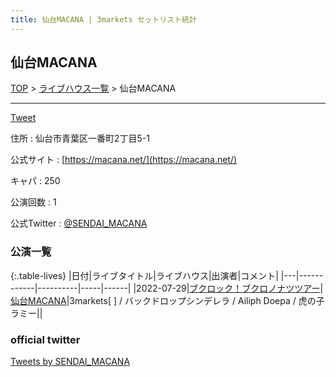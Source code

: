 ```yaml
---
title: 仙台MACANA | 3markets セットリスト統計
---
```

## 仙台MACANA

[TOP](/setlist/) > [ライブハウス一覧](livehouses.html) > 仙台MACANA

___

<a href="https://twitter.com/share?ref_src=twsrc%5Etfw" data-text="3markets[ ]セットリスト > 仙台MACANA" class="twitter-share-button" data-via="3markets" data-hashtags="3markets" data-related="3markets" data-show-count="false">Tweet</a>

住所
:    仙台市青葉区一番町2丁目5-1

公式サイト
:    [https://macana.net/](https://macana.net/)

キャパ
:    250

公演回数
: 1


公式Twitter
: <a href="https://twitter.com/SENDAI_MACANA">@SENDAI_MACANA</a>


### 公演一覧

{:.table-lives}
|日付|ライブタイトル|ライブハウス|出演者|コメント|
|---|------------|----------|-----|------|
|<span class="nowrap">2022-07-29</span>|[ブクロック！ブクロノナツツアー](live028.html)|[仙台MACANA](livehouse019.html)|3markets[ ] / バックドロップシンデレラ / Ailiph Doepa / 虎の子ラミー||



### official twitter

<a class="twitter-timeline" href="https://twitter.com/SENDAI_MACANA?ref_src=twsrc%5Etfw">Tweets by SENDAI_MACANA</a> <script async src="https://platform.twitter.com/widgets.js" charset="utf-8"></script>


<script async src="https://platform.twitter.com/widgets.js" charset="utf-8"></script>